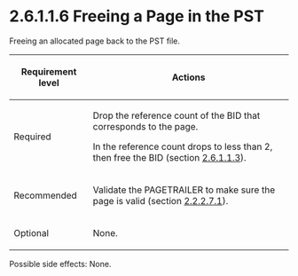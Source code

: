 <html dir="LTR" xmlns:mshelp="http://msdn.microsoft.com/mshelp" xmlns:ddue="http://ddue.schemas.microsoft.com/authoring/2003/5" xmlns:xlink="http://www.w3.org/1999/xlink" xmlns:tool="http://www.microsoft.com/tooltip">
    <head>
        <meta http-equiv="Content-Type" content="text/html; CHARSET=utf-8"></meta>
        <meta name="save" content="history"></meta>
        <title>2.6.1.1.6 Freeing a Page in the PST</title>
        <xml>
            <mshelp:toctitle title="2.6.1.1.6 Freeing a Page in the PST"></mshelp:toctitle>
            <mshelp:rltitle title="[MS-PST]: Freeing a Page in the PST"></mshelp:rltitle>
            <mshelp:keyword index="A" term="7e1477b0-af44-41f8-b6d6-8ca31951333f"></mshelp:keyword>
            <mshelp:attr name="DCSext.ContentType" value="open specification"></mshelp:attr>
            <mshelp:attr name="AssetID" value="7e1477b0-af44-41f8-b6d6-8ca31951333f"></mshelp:attr>
            <mshelp:attr name="TopicType" value="kbRef"></mshelp:attr>
            <mshelp:attr name="DCSext.Title" value="[MS-PST]: Freeing a Page in the PST" />
        </xml>
    </head>
    <body>
        <div id="header">
            <h1 class="heading">2.6.1.1.6 Freeing a Page in the PST</h1>
        </div>
        <div id="mainSection">
            <div id="mainBody">
                <div id="allHistory" class="saveHistory"></div>
                <div id="sectionSection0" class="section" name="collapseableSection">
                    

<p>Freeing an allocated page back to the PST file.</p>

<table>
 <thead>
  <tr>
   <th>
   <p>Requirement level</p>
   </th>
   <th>
   <p><b><span>Actions</span></b></p>
   </th>
  </tr>
 </thead>
 <tr>
  <td>
  <p>Required</p>
  </td>
  <td>
  <p>Drop the reference count of the BID that corresponds
  to the page.</p>
  <p>In the reference count drops to less than 2, then free
  the BID (section <a href="f6d29a6c-5e1e-4b09-a28d-d6f87f334f8e.html">2.6.1.1.3</a>).</p>
  </td>
 </tr>
 <tr>
  <td>
  <p>Recommended</p>
  </td>
  <td>
  <p>Validate
  the PAGETRAILER to make sure the page is valid (section <a href="f4ccb38a-930a-4db4-98df-a69c195926ba.html">2.2.2.7.1</a>).</p>
  </td>
 </tr>
 <tr>
  <td>
  <p>Optional</p>
  </td>
  <td>
  <p>None.</p>
  </td>
 </tr>
</table>

<p>Possible side effects: None.</p>
                </div>
            </div>
        </div>
    </body>
</html>